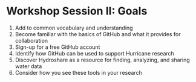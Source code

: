 # Workshop Session II: Goals

1. Add to common vocabulary and understanding
3. Become familiar with the basics of GitHub and what it provides for collaboration
4. Sign-up for a free GitHub account
5. Identify how GitHub can be used to support Hurricane research
6. Discover Hydroshare as a resource for finding, analyzing, and sharing water data
7. Consider how you see these tools in your research
